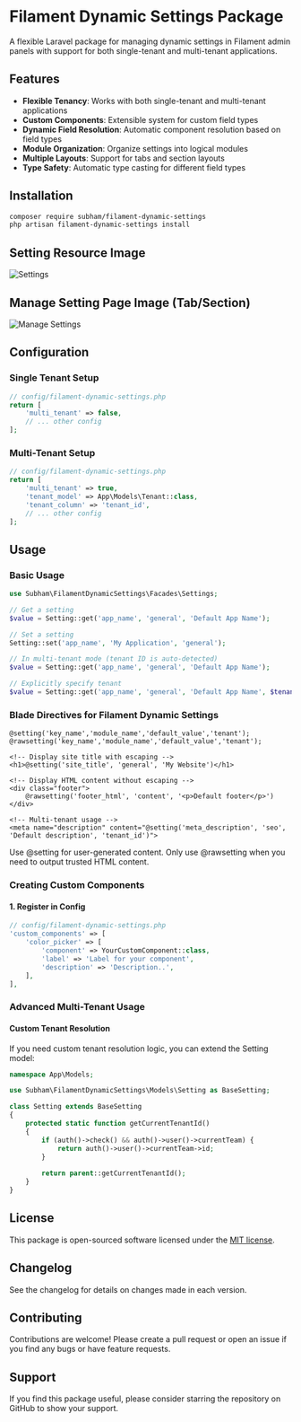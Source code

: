 # Filament Dynamic Settings Package

A flexible Laravel package for managing dynamic settings in Filament admin panels with support for both single-tenant and multi-tenant applications.

## Features

- **Flexible Tenancy**: Works with both single-tenant and multi-tenant applications
- **Custom Components**: Extensible system for custom field types
- **Dynamic Field Resolution**: Automatic component resolution based on field types
- **Module Organization**: Organize settings into logical modules
- **Multiple Layouts**: Support for tabs and section layouts
- **Type Safety**: Automatic type casting for different field types

## Installation

```bash
composer require subham/filament-dynamic-settings
php artisan filament-dynamic-settings install
```

## Setting Resource Image

![Settings](art/settings.png)

## Manage Setting Page Image (Tab/Section)
![Manage Settings](art/manage-setting.png)

## Configuration

### Single Tenant Setup

```php
// config/filament-dynamic-settings.php
return [
    'multi_tenant' => false,
    // ... other config
];
```

### Multi-Tenant Setup

```php
// config/filament-dynamic-settings.php
return [
    'multi_tenant' => true,
    'tenant_model' => App\Models\Tenant::class,
    'tenant_column' => 'tenant_id',
    // ... other config
];
```

## Usage

### Basic Usage

```php
use Subham\FilamentDynamicSettings\Facades\Settings;

// Get a setting
$value = Setting::get('app_name', 'general', 'Default App Name');

// Set a setting
Setting::set('app_name', 'My Application', 'general');

// In multi-tenant mode (tenant ID is auto-detected)
$value = Setting::get('app_name', 'general', 'Default App Name');

// Explicitly specify tenant
$value = Setting::get('app_name', 'general', 'Default App Name', $tenantId);
```

### Blade Directives for Filament Dynamic Settings
```
@setting('key_name','module_name','default_value','tenant');
@rawsetting('key_name','module_name','default_value','tenant');
```

```
<!-- Display site title with escaping -->
<h1>@setting('site_title', 'general', 'My Website')</h1>

<!-- Display HTML content without escaping -->
<div class="footer">
    @rawsetting('footer_html', 'content', '<p>Default footer</p>')
</div>

<!-- Multi-tenant usage -->
<meta name="description" content="@setting('meta_description', 'seo', 'Default description', 'tenant_id')">
```
Use @setting for user-generated content. Only use @rawsetting when you need to output trusted HTML content.

### Creating Custom Components

#### 1. Register in Config

```php
// config/filament-dynamic-settings.php
'custom_components' => [
    'color_picker' => [
        'component' => YourCustomComponent::class,
        'label' => 'Label for your component',
        'description' => 'Description..',
    ],
],
```

### Advanced Multi-Tenant Usage

#### Custom Tenant Resolution

If you need custom tenant resolution logic, you can extend the Setting model:

```php
namespace App\Models;

use Subham\FilamentDynamicSettings\Models\Setting as BaseSetting;

class Setting extends BaseSetting
{
    protected static function getCurrentTenantId()
    {
        if (auth()->check() && auth()->user()->currentTeam) {
            return auth()->user()->currentTeam->id;
        }
        
        return parent::getCurrentTenantId();
    }
}
```
## License

This package is open-sourced software licensed under the [MIT license](LICENSE.md).

## Changelog

See the changelog for details on changes made in each version.

## Contributing

Contributions are welcome! Please create a pull request or open an issue if you find any bugs or have feature requests.

## Support

If you find this package useful, please consider starring the repository on GitHub to show your support.